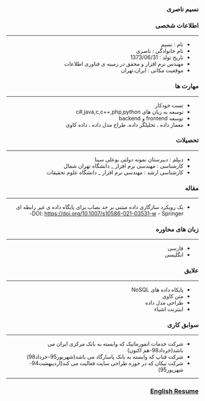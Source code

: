 <style type="text/css">
body{
 direction:rtl;
}
</style>
### نسیم ناصری

### اطلاعات شخصی

---
+ نام : نسیم
+ نام خانوادگی : ناصری
+ تاریخ تولد : 1373/06/31
+ مهندس نرم افزار و محقق در زمینه ی فناوری اطلاعات 
+ موقعیت مکانی : ایران،تهران


### مهارت ها

---
+ تست خودکار
+ توسعه به زبان های c#,java,c,c++,php,python
+ توسعه frontend  و backend
+ معمار داده ، تحلیلگر داده، طراح مدل داده ، داده کاوی

### تحصیلات

---
+ دیپلم : دبیرستان نمونه دولتی بوعلی سینا
+ کارشناسی : مهندسی نرم افزار 
_ دانشگاه تهران شمال
+ کارشناسی ارشد : مهندسی نرم افزار 
_ دانشگاه  علوم تحقیقات

### مقاله

---
+ یک رویکرد سازگاری داده مبتنی بر حد نصاب برای پایگاه داده ی غیر رابطه ای  DOI: https://doi.org/10.1007/s10586-021-03531-w - Springer-

### زبان های محاوره

---
+ فارسی
+ انگلیسی

### علایق

---
+ پایکاه داده های NoSQL 
+ متن کاوی
+ طراحی مدل داده
+ اینترنت اشیاء

### سوابق کاری

---
+ شرکت خدمات انفورماتیک که وابسته به بانک مرکزی ایران می باشد(خرداد98-هم اکنون)
+ شرکت فناپ که وابسته به بانک پاسارگاد می باشد(شهریور95-خرداد98)
+ شرکت نیکان که در حوزه طراحی سایت فعالیت می کند(اردیبهشت94- شهریور95)



--- 
### [English Resume](index.md)
